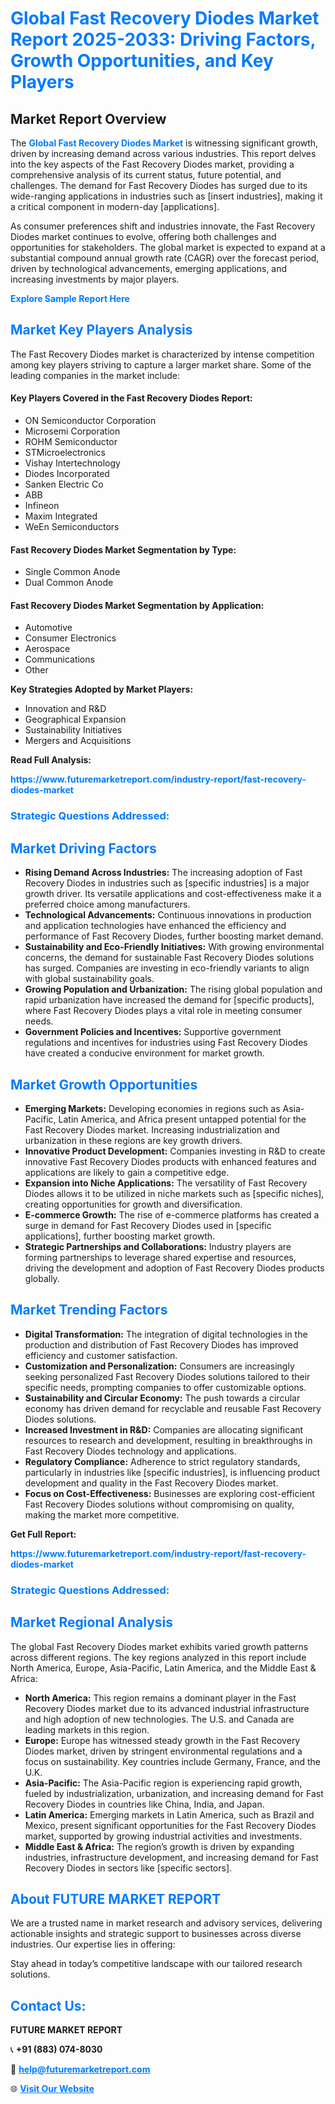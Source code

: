 <h1 style="color: #007BFF;">Global Fast Recovery Diodes Market Report 2025-2033: Driving Factors, Growth Opportunities, and Key Players</h1>

<section id="overview">
<h2>Market Report Overview</h2>
<p>The <a href="https://www.futuremarketreport.com/industry-report/fast-recovery-diodes-market" style="color: #007BFF; text-decoration: none;"><strong>Global Fast Recovery Diodes Market</strong></a> is witnessing significant growth, driven by increasing demand across various industries. This report delves into the key aspects of the Fast Recovery Diodes market, providing a comprehensive analysis of its current status, future potential, and challenges. The demand for Fast Recovery Diodes has surged due to its wide-ranging applications in industries such as [insert industries], making it a critical component in modern-day [applications].</p>
<p>As consumer preferences shift and industries innovate, the Fast Recovery Diodes market continues to evolve, offering both challenges and opportunities for stakeholders. The global market is expected to expand at a substantial compound annual growth rate (CAGR) over the forecast period, driven by technological advancements, emerging applications, and increasing investments by major players.</p>
</section>

<section id="overview">
<p><a href="https://www.futuremarketreport.com/request-sample/reportId=75215" style="color: #007BFF; text-decoration: none;"><strong>Explore Sample Report Here</strong></a></p>
</section>

<section id="key-players">
<h2 style="color: #007BFF;">Market Key Players Analysis</h2>
<p>The Fast Recovery Diodes market is characterized by intense competition among key players striving to capture a larger market share. Some of the leading companies in the market include:</p>
<h4>Key Players Covered in the Fast Recovery Diodes Report:</h4>
<ul><li>ON Semiconductor Corporation</li><li>Microsemi Corporation</li><li>ROHM Semiconductor</li><li>STMicroelectronics</li><li>Vishay Intertechnology</li><li>Diodes Incorporated</li><li>Sanken Electric Co</li><li>ABB</li><li>Infineon</li><li>Maxim Integrated</li><li>WeEn Semiconductors</li></ul>
<h4>Fast Recovery Diodes Market Segmentation by Type:</h4>
<ul><li>Single Common Anode</li><li>Dual Common Anode</li></ul>

<h4>Fast Recovery Diodes Market Segmentation by Application:</h4>
<ul><li>Automotive</li><li>Consumer Electronics</li><li>Aerospace</li><li>Communications</li><li>Other</li></ul>
<p><strong>Key Strategies Adopted by Market Players:</strong></p>
<ul>
<li>Innovation and R&D</li>
<li>Geographical Expansion</li>
<li>Sustainability Initiatives</li>
<li>Mergers and Acquisitions</li>
</ul>
</section>

<section>
<p><strong>Read Full Analysis: </strong></p><a href="https://www.futuremarketreport.com/industry-report/fast-recovery-diodes-market" style="color: #007BFF; text-decoration: none;"><strong>https://www.futuremarketreport.com/industry-report/fast-recovery-diodes-market</strong></a>
<h3 style="color: #007BFF;">Strategic Questions Addressed:</h3>
</section>

<section id="driving-factors">
<h2 style="color: #007BFF;">Market Driving Factors</h2>
<ul>
<li><strong>Rising Demand Across Industries:</strong> The increasing adoption of Fast Recovery Diodes in industries such as [specific industries] is a major growth driver. Its versatile applications and cost-effectiveness make it a preferred choice among manufacturers.</li>
<li><strong>Technological Advancements:</strong> Continuous innovations in production and application technologies have enhanced the efficiency and performance of Fast Recovery Diodes, further boosting market demand.</li>
<li><strong>Sustainability and Eco-Friendly Initiatives:</strong> With growing environmental concerns, the demand for sustainable Fast Recovery Diodes solutions has surged. Companies are investing in eco-friendly variants to align with global sustainability goals.</li>
<li><strong>Growing Population and Urbanization:</strong> The rising global population and rapid urbanization have increased the demand for [specific products], where Fast Recovery Diodes plays a vital role in meeting consumer needs.</li>
<li><strong>Government Policies and Incentives:</strong> Supportive government regulations and incentives for industries using Fast Recovery Diodes have created a conducive environment for market growth.</li>
</ul>
</section>

<section id="growth-opportunities">
<h2 style="color: #007BFF;">Market Growth Opportunities</h2>
<ul>
<li><strong>Emerging Markets:</strong> Developing economies in regions such as Asia-Pacific, Latin America, and Africa present untapped potential for the Fast Recovery Diodes market. Increasing industrialization and urbanization in these regions are key growth drivers.</li>
<li><strong>Innovative Product Development:</strong> Companies investing in R&D to create innovative Fast Recovery Diodes products with enhanced features and applications are likely to gain a competitive edge.</li>
<li><strong>Expansion into Niche Applications:</strong> The versatility of Fast Recovery Diodes allows it to be utilized in niche markets such as [specific niches], creating opportunities for growth and diversification.</li>
<li><strong>E-commerce Growth:</strong> The rise of e-commerce platforms has created a surge in demand for Fast Recovery Diodes used in [specific applications], further boosting market growth.</li>
<li><strong>Strategic Partnerships and Collaborations:</strong> Industry players are forming partnerships to leverage shared expertise and resources, driving the development and adoption of Fast Recovery Diodes products globally.</li>
</ul>
</section>

<section id="trending-factors">
<h2 style="color: #007BFF;">Market Trending Factors</h2>
<ul>
<li><strong>Digital Transformation:</strong> The integration of digital technologies in the production and distribution of Fast Recovery Diodes has improved efficiency and customer satisfaction.</li>
<li><strong>Customization and Personalization:</strong> Consumers are increasingly seeking personalized Fast Recovery Diodes solutions tailored to their specific needs, prompting companies to offer customizable options.</li>
<li><strong>Sustainability and Circular Economy:</strong> The push towards a circular economy has driven demand for recyclable and reusable Fast Recovery Diodes solutions.</li>
<li><strong>Increased Investment in R&D:</strong> Companies are allocating significant resources to research and development, resulting in breakthroughs in Fast Recovery Diodes technology and applications.</li>
<li><strong>Regulatory Compliance:</strong> Adherence to strict regulatory standards, particularly in industries like [specific industries], is influencing product development and quality in the Fast Recovery Diodes market.</li>
<li><strong>Focus on Cost-Effectiveness:</strong> Businesses are exploring cost-efficient Fast Recovery Diodes solutions without compromising on quality, making the market more competitive.</li>
</ul>
</section>

<section>
<p><strong>Get Full Report: </strong></p><a href="https://www.futuremarketreport.com/industry-report/fast-recovery-diodes-market" style="color: #007BFF; text-decoration: none;"><strong>https://www.futuremarketreport.com/industry-report/fast-recovery-diodes-market</strong></a>
<h3 style="color: #007BFF;">Strategic Questions Addressed:</h3>
</section>


<section id="regional-analysis">
<h2 style="color: #007BFF;">Market Regional Analysis</h2>
<p>The global Fast Recovery Diodes market exhibits varied growth patterns across different regions. The key regions analyzed in this report include North America, Europe, Asia-Pacific, Latin America, and the Middle East & Africa:</p>
<ul>
<li><strong>North America:</strong> This region remains a dominant player in the Fast Recovery Diodes market due to its advanced industrial infrastructure and high adoption of new technologies. The U.S. and Canada are leading markets in this region.</li>
<li><strong>Europe:</strong> Europe has witnessed steady growth in the Fast Recovery Diodes market, driven by stringent environmental regulations and a focus on sustainability. Key countries include Germany, France, and the U.K.</li>
<li><strong>Asia-Pacific:</strong> The Asia-Pacific region is experiencing rapid growth, fueled by industrialization, urbanization, and increasing demand for Fast Recovery Diodes in countries like China, India, and Japan.</li>
<li><strong>Latin America:</strong> Emerging markets in Latin America, such as Brazil and Mexico, present significant opportunities for the Fast Recovery Diodes market, supported by growing industrial activities and investments.</li>
<li><strong>Middle East & Africa:</strong> The region’s growth is driven by expanding industries, infrastructure development, and increasing demand for Fast Recovery Diodes in sectors like [specific sectors].</li>
</ul>
</section>

<footer>
<h2 style="color: #007BFF;">About FUTURE MARKET REPORT</h2>
<p>We are a trusted name in market research and advisory services, delivering actionable insights and strategic support to businesses across diverse industries. Our expertise lies in offering:</p>

<p>Stay ahead in today’s competitive landscape with our tailored research solutions.</p>

<h2 style="color: #007BFF;">Contact Us:</h2>
<p><strong>FUTURE MARKET REPORT</strong></p>
<p>📞 <strong>+91 (883) 074-8030</strong></p>
<p>📧 <strong><a href="mailto:help@futuremarketreport.com" style="color: #007BFF;">help@futuremarketreport.com</a></strong></p>
<p>🌐 <strong><a href="https://www.futuremarketreport.com/" style="color: #007BFF;">Visit Our Website</a></strong></p>
</footer>